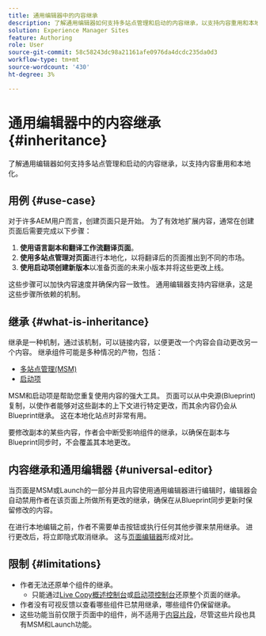 ```yaml
---
title: 通用编辑器中的内容继承
description: 了解通用编辑器如何支持多站点管理和启动的内容继承，以支持内容重用和本地化。
solution: Experience Manager Sites
feature: Authoring
role: User
source-git-commit: 58c58243dc98a21161afe0976da4dcdc235da0d3
workflow-type: tm+mt
source-wordcount: '430'
ht-degree: 3%

---
```



# 通用编辑器中的内容继承 {#inheritance}

了解通用编辑器如何支持多站点管理和启动的内容继承，以支持内容重用和本地化。

## 用例 {#use-case}

对于许多AEM用户而言，创建页面只是开始。 为了有效地扩展内容，通常在创建页面后需要完成以下步骤：

1. **使用语言副本和翻译工作流翻译页面**。
1. **使用多站点管理对页面**&#x200B;进行本地化，以将翻译后的页面推出到不同的市场。
1. **使用启动项创建新版本**&#x200B;以准备页面的未来小版本并将这些更改上线。

这些步骤可以加快内容速度并确保内容一致性。 通用编辑器支持内容继承，这是这些步骤所依赖的机制。

## 继承 {#what-is-inheritance}

继承是一种机制，通过该机制，可以链接内容，以便更改一个内容会自动更改另一个内容。 继承组件可能是多种情况的产物，包括：

* [多站点管理(MSM)](/help/sites-cloud/administering/msm/overview.md)
* [启动项](/help/sites-cloud/authoring/launches/overview.md)

MSM和启动项是帮助您重复使用内容的强大工具。 页面可以从中央源(Blueprint)复制，以使作者能够对这些副本的上下文进行特定更改，而其余内容仍会从Blueprint继承。 这在本地化站点时非常有用。

要修改副本的某些内容，作者会中断受影响组件的继承，以确保在副本与Blueprint同步时，不会覆盖其本地更改。

## 内容继承和通用编辑器 {#universal-editor}

当页面是MSM或Launch的一部分并且内容使用通用编辑器进行编辑时，编辑器会自动禁用作者在该页面上所做所有更改的继承，确保在从Blueprint同步更新时保留修改的内容。

在进行本地编辑之前，作者不需要单击按钮或执行任何其他步骤来禁用继承。 进行更改后，将立即隐式取消继承。 这与[页面编辑器](/help/sites-cloud/authoring/page-editor/edit-content.md#inherited-components)形成对比。

## 限制 {#limitations}

* 作者无法还原单个组件的继承。
   * 只能通过[Live Copy概述控制台](/help/sites-cloud/administering/msm/live-copy-overview.md)或[启动项控制台](/help/sites-cloud/authoring/launches/overview.md#the-launches-console)还原整个页面的继承。
* 作者没有可视反馈以查看哪些组件已禁用继承，哪些组件仍保留继承。
* 这些功能当前仅限于页面中的组件，尚不适用于[内容片段](/help/sites-cloud/administering/content-fragments/overview.md)，尽管这些片段也具有MSM和Launch功能。
